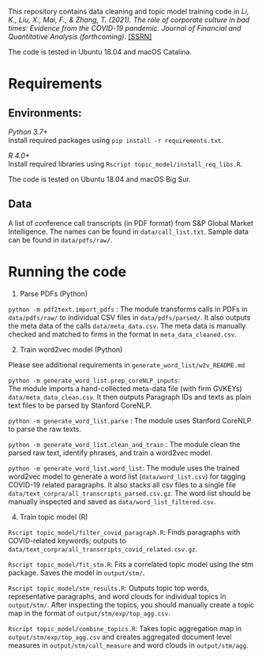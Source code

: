This repository contains data cleaning and topic model training code in _Li, K., Liu, X., Mai, F., & Zhang, T. (2021). The role of corporate culture in bad times: Evidence from the COVID-19 pandemic. Journal of Financial and Quantitative Analysis (forthcoming)_. [[SSRN]](https://papers.ssrn.com/sol3/papers.cfm?abstract_id=3632395)

The code is tested in Ubuntu 18.04 and macOS Catalina.

# Requirements

## Environments:

_Python 3.7+_  
Install required packages using `pip install -r requirements.txt`.

_R 4.0+_  
Install required libraries using `Rscript topic_model/install_req_libs.R`.

The code is tested on Ubuntu 18.04 and macOS Big Sur.

## Data

A list of conference call transcripts (in PDF format) from S&P Global Market Intelligence. The names can be found in
`data/call_list.txt`. Sample data can be found in `data/pdfs/raw/`.

# Running the code

1. Parse PDFs (Python)

`python -m pdf2text.import_pdfs` : The module transforms calls in PDFs in `data/pdfs/raw/` to individual CSV files in `data/pdfs/parsed/`. It also outputs the meta data of the calls `data/meta_data.csv`. The meta data is manually checked and matched to firms in the format in `meta_data_cleaned.csv`.

2. Train word2vec model (Python)

Please see additional requirements in `generate_word_list/w2v_README.md`

`python -m generate_word_list.prep_coreNLP_inputs`:  
The module imports a hand-collected meta-data file (with firm GVKEYs) `data/meta_data_clean.csv`. It then outputs Paragraph IDs and texts as plain text files to be parsed by Stanford CoreNLP.

`python -m generate_word_list.parse` :  The module uses Stanford CoreNLP to parse the raw texts.

`python -m generate_word_list.clean_and_train` :  The module clean the parsed raw text, identify phrases, and train a word2vec model.

`python -m generate_word_list.word_list`: The module uses the trained word2vec model to generate a word list (`data/word_list.csv`) for tagging COVID-19 related paragraphs. It also stacks all csv files to a single file `data/text_corpra/all_transcripts_parsed.csv.gz`. The word list should be manually inspected and saved as `data/word_list_filtered.csv`.

4. Train topic model (R)

`Rscript topic_model/filter_covid_paragraph.R`: Finds paragraphs with COVID-related keywords; outputs to `data/text_corpra/all_transcripts_covid_related.csv.gz`.

`Rscript topic_model/fit_stm.R`: Fits a correlated topic model using the stm package. Saves the model in `output/stm/`. 

`Rscript topic_model/stm_results.R`: Outputs topic top words, representative paragraphs, and word clouds for individual topics in `output/stm/`. After inspecting the topics, you should manually create a topic map in the format of `output/stm/exp/top_agg.csv`.

`Rscript topic_model/combine_topics.R`: Takes topic aggregation map in `output/stm/exp/top_agg.csv` and creates aggregated document level measures in `output/stm/call_measure` and word clouds in `output/stm/agg`.
